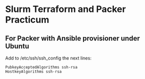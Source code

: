 # Slurm Terraform and Packer Practicum
## For Packer with Ansible provisioner under Ubuntu
Add to /etc/ssh/ssh_config the next lines:
```
PubkeyAcceptedAlgorithms ssh-rsa
HostkeyAlgorithms ssh-rsa
```